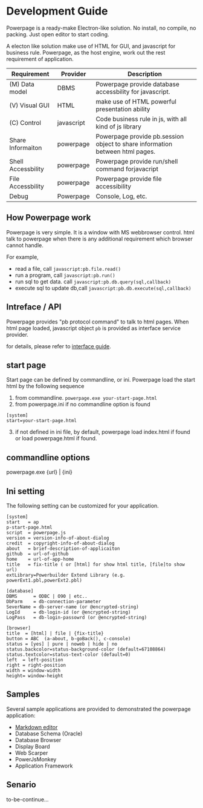 # Development Guide

Powerpage is a ready-make Electron-like solution. No install, no compile, no packing. Just open editor to start coding.

A electon like solution make use of HTML for GUI, and javascript for business rule. Powerpage, as the  host engine, work out the rest requirement of application.

Requirement | Provider | Description
------------|-----------|-----------
(M) Data model | DBMS | Powerpage provide database accessbility for javascript.
(V) Visual GUI |  HTML | make use of HTML powerful presentation ability
(C) Control    | javascript   | Code business rule in js, with all kind of js library
Share Informaiton | powerpage  | Powerpage provide pb.session object to share information between html pages.
Shell Accessbility    | powerpage | Powerpage provide run/shell command forjavacript
File Accessbility    | powerpage | Powerpage provide file accessibility   
Debug| Powerpage | Console, Log, etc.

## How Powerpage work

Powerpage is very simple. It is a window with MS webbrowser control. html talk to powerpage when there is any additional requirement which browser cannot handle.

For example, 

* read a file, call ``javascript:pb.file.read()``
* run a program, call ``javascript:pb.run()``
* run sql to get data. call ``javascript:pb.db.query(sql,callback)``
* execute sql to update db,call ``javascript:pb.db.execute(sql,callback)``

## Intreface / API

Powerpage provides "pb protocol command" to talk to html pages. When html page loaded, javascript object ``pb`` is provided as interface service provider.

for details, please refer to [interface  guide](interface.md).

## start page

Start page can be defined by commandline, or ini. Powerpage load the start html by the following sequence

1. from commandline. ``powerpage.exe your-start-page.html``
2. from powerpage.ini if no commandline option is found
```
[system]
start=your-start-page.html
````
3. if not defined in ini file, by default, powerpage load index.html if found or load powerpage.html if found. 

## commandline options

powerpage.exe {url} | {ini}

## Ini setting

The following setting can be customized for your application.

~~~
[system]
start   = ap
p-start-page.html
script  = powerpage.js
version = version-info-of-about-dialog
credit  = copyright-info-of-about-dialog
about   = brief-description-of-applicaiton
github  = url-of-github
home    = url-of-app-home
title   = fix-title ( or [html] for show html title, [file]to show url)
extLibrary=Powerbuilder Extend Library (e.g. powerExt1.pbl,powerExt2.pbl)

[database]
DBMS      = ODBC | O90 | etc..
DbParm    = db-connection-parameter
SeverName = db-server-name (or @encrypted-string)
LogId     = db-login-id (or @encrypted-string)
LogPass   = db-login-passowrd (or @encrypted-string)

[browser]
title  = [html] | file | {fix-title} 
button = ABC  (a-about, b-goBack(), c-console)
status = [yes] | pure | noweb | hide | no
status.backcolor=status-background-color (default=67108864)
status.textcolor=status-text-color (default=0)
left  = left-position
right = right-position
width = window-width
height= window-height
~~~

## Samples

Several sample applications are provided to demonstrated the powerpage application:

* [Markdown editor](https://github.com/casualwriter/powerpage-md)
* Database Schema (Oracle)
* Database Browser
* Display Board
* Web Scarper
* PowerJsMonkey 
* Application Framework

## Senario

to-be-continue...

